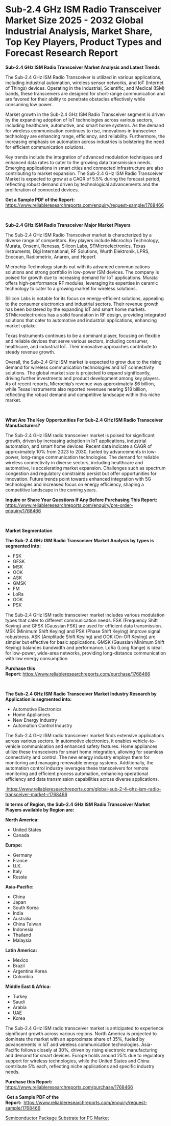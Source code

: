 <p><h1>Sub-2.4 GHz ISM Radio Transceiver Market Size 2025 - 2032 Global Industrial Analysis, Market Share, Top Key Players, Product Types and Forecast Research Report</h1></p><p><strong>Sub-2.4 GHz ISM Radio Transceiver Market Analysis and Latest Trends</strong></p>
<p><p>The Sub-2.4 GHz ISM Radio Transceiver is utilized in various applications, including industrial automation, wireless sensor networks, and IoT (Internet of Things) devices. Operating in the Industrial, Scientific, and Medical (ISM) bands, these transceivers are designed for short-range communication and are favored for their ability to penetrate obstacles effectively while consuming low power.</p><p>Market growth in the Sub-2.4 GHz ISM Radio Transceiver segment is driven by the expanding adoption of IoT technologies across various sectors, including healthcare, automotive, and smart home systems. As the demand for wireless communication continues to rise, innovations in transceiver technology are enhancing range, efficiency, and reliability. Furthermore, the increasing emphasis on automation across industries is bolstering the need for efficient communication solutions.</p><p>Key trends include the integration of advanced modulation techniques and enhanced data rates to cater to the growing data transmission needs. Emerging applications in smart cities and connected infrastructure are also contributing to market expansion. The Sub-2.4 GHz ISM Radio Transceiver Market is expected to grow at a CAGR of 5.5% during the forecast period, reflecting robust demand driven by technological advancements and the proliferation of connected devices.</p></p>
<p><strong>Get a Sample PDF of the Report:&nbsp;</strong> <a href="https://www.reliableresearchreports.com/enquiry/request-sample/1768466?utm_campaign=2300&utm_medium=2&utm_source=Github&utm_content=ia&utm_term=13022025&utm_id=sub-24-ghz-ism-radio-transceiver">https://www.reliableresearchreports.com/enquiry/request-sample/1768466</a></p>
<p>&nbsp;</p>
<p><strong>Sub-2.4 GHz ISM Radio Transceiver Major Market Players</strong></p>
<p><p>The Sub-2.4 GHz ISM Radio Transceiver market is characterized by a diverse range of competitors. Key players include Microchip Technology, Murata, Onsemi, Renesas, Silicon Labs, STMicroelectronics, Texas Instruments, Digi International, RF Solutions, Wurth Elektronik, LPRS, Enocean, Radiometrix, Anaren, and Hoperf. </p><p>Microchip Technology stands out with its advanced communications solutions and strong portfolio in low-power ISM devices. The company is poised for growth due to increasing demand for IoT applications. Murata offers high-performance RF modules, leveraging its expertise in ceramic technology to cater to a growing market for wireless solutions. </p><p>Silicon Labs is notable for its focus on energy-efficient solutions, appealing to the consumer electronics and industrial sectors. Their revenue growth has been bolstered by the expanding IoT and smart home markets. STMicroelectronics has a solid foundation in RF design, providing integrated solutions that cater to automotive and industrial applications, enhancing market uptake.</p><p>Texas Instruments continues to be a dominant player, focusing on flexible and reliable devices that serve various sectors, including consumer, healthcare, and industrial IoT. Their innovative approaches contribute to steady revenue growth. </p><p>Overall, the Sub-2.4 GHz ISM market is expected to grow due to the rising demand for wireless communication technologies and IoT connectivity solutions. The global market size is projected to expand significantly, driving further investments and product development among key players. As of recent reports, Microchip’s revenue was approximately $6 billion, while Texas Instruments also reported revenues nearing $18 billion, reflecting the robust demand and competitive landscape within this niche market.</p></p>
<p>&nbsp;</p>
<p><strong>What Are The Key Opportunities For Sub-2.4 GHz ISM Radio Transceiver Manufacturers?</strong></p>
<p><p>The Sub-2.4 GHz ISM radio transceiver market is poised for significant growth, driven by increasing adoption in IoT applications, industrial automation, and smart home devices. Recent data indicate a CAGR of approximately 10% from 2023 to 2030, fueled by advancements in low-power, long-range communication technologies. The demand for reliable wireless connectivity in diverse sectors, including healthcare and automotive, is accelerating market expansion. Challenges such as spectrum congestion and regulatory constraints persist but offer opportunities for innovation. Future trends point towards enhanced integration with 5G technologies and increased focus on energy efficiency, shaping a competitive landscape in the coming years.</p></p>
<p><strong>Inquire or Share Your Questions If Any Before Purchasing This Report:</strong> <a href="https://www.reliableresearchreports.com/enquiry/pre-order-enquiry/1768466?utm_campaign=2300&utm_medium=2&utm_source=Github&utm_content=ia&utm_term=13022025&utm_id=sub-24-ghz-ism-radio-transceiver">https://www.reliableresearchreports.com/enquiry/pre-order-enquiry/1768466</a></p>
<p>&nbsp;</p>
<p><strong>Market Segmentation</strong></p>
<p><strong>The Sub-2.4 GHz ISM Radio Transceiver Market Analysis by types is segmented into:</strong></p>
<p><ul><li>FSK</li><li>GFSK</li><li>MSK</li><li>OOK</li><li>ASK</li><li>GMSK</li><li>FM</li><li>LoRa</li><li>OOK</li><li>PSK</li></ul></p>
<p><p>The Sub-2.4 GHz ISM radio transceiver market includes various modulation types that cater to different communication needs. FSK (Frequency Shift Keying) and GFSK (Gaussian FSK) are used for efficient data transmission. MSK (Minimum Shift Keying) and PSK (Phase Shift Keying) improve signal robustness. ASK (Amplitude Shift Keying) and OOK (On-Off Keying) are simpler but effective for basic applications. GMSK (Gaussian Minimum Shift Keying) balances bandwidth and performance. LoRa (Long Range) is ideal for low-power, wide-area networks, providing long-distance communication with low energy consumption.</p></p>
<p><strong>Purchase this Report:&nbsp;</strong><a href="https://www.reliableresearchreports.com/purchase/1768466?utm_campaign=2300&utm_medium=2&utm_source=Github&utm_content=ia&utm_term=13022025&utm_id=sub-24-ghz-ism-radio-transceiver">https://www.reliableresearchreports.com/purchase/1768466</a></p>
<p>&nbsp;</p>
<p><strong>The Sub-2.4 GHz ISM Radio Transceiver Market Industry Research by Application is segmented into:</strong></p>
<p><ul><li>Automotive Electronics</li><li>Home Appliances</li><li>New Energy Industry</li><li>Automation Control Industry</li></ul></p>
<p><p>The Sub-2.4 GHz ISM radio transceiver market finds extensive applications across various sectors. In automotive electronics, it enables vehicle-to-vehicle communication and enhanced safety features. Home appliances utilize these transceivers for smart home integration, allowing for seamless connectivity and control. The new energy industry employs them for monitoring and managing renewable energy systems. Additionally, the automation control industry leverages these transceivers for remote monitoring and efficient process automation, enhancing operational efficiency and data transmission capabilities across diverse applications.</p></p>
<p><a href="https://www.reliableresearchreports.com/global-sub-2-4-ghz-ism-radio-transceiver-market-r1768466?utm_campaign=2300&utm_medium=2&utm_source=Github&utm_content=ia&utm_term=13022025&utm_id=sub-24-ghz-ism-radio-transceiver">&nbsp;https://www.reliableresearchreports.com/global-sub-2-4-ghz-ism-radio-transceiver-market-r1768466</a></p>
<p><strong>In terms of Region, the Sub-2.4 GHz ISM Radio Transceiver Market Players available by Region are:</strong></p>
<p>
    <p> <strong> North America: </strong>
        <ul>
            <li>United States</li>
            <li>Canada</li>
        </ul>
        </p> 
    <p> <strong> Europe: </strong>
        <ul>
            <li>Germany</li>
            <li>France</li>
            <li>U.K.</li>
            <li>Italy</li>
            <li>Russia</li>
        </ul>
        </p> 
    <p> <strong> Asia-Pacific: </strong>
        <ul>
            <li>China</li>
            <li>Japan</li>
            <li>South Korea</li>
            <li>India</li>
            <li>Australia</li>
            <li>China Taiwan</li>
            <li>Indonesia</li>
            <li>Thailand</li>
            <li>Malaysia</li>
        </ul>
        </p> 
    <p> <strong> Latin America: </strong>
        <ul>
            <li>Mexico</li>
            <li>Brazil</li>
            <li>Argentina Korea</li>
            <li>Colombia</li>
        </ul>
        </p> 
    <p> <strong> Middle East & Africa: </strong>
        <ul>
            <li>Turkey</li>
            <li>Saudi</li>
            <li>Arabia</li>
            <li>UAE</li>
            <li>Korea</li>
        </ul>
    </p>
    </p>
<p><p>The Sub-2.4 GHz ISM radio transceiver market is anticipated to experience significant growth across various regions. North America is projected to dominate the market with an approximate share of 35%, fueled by advancements in IoT and wireless communication technologies. Asia-Pacific follows closely at 30%, driven by rising electronic manufacturing and demand for smart devices. Europe holds around 25% due to regulatory support for wireless technologies, while the United States and China contribute 5% each, reflecting niche applications and specific industry needs.</p></p>
<p><strong>Purchase this Report: </strong><a href="https://www.reliableresearchreports.com/purchase/1768466?utm_campaign=2300&utm_medium=2&utm_source=Github&utm_content=ia&utm_term=13022025&utm_id=sub-24-ghz-ism-radio-transceiver">https://www.reliableresearchreports.com/purchase/1768466</a></p>
<p>&nbsp;<strong>Get a Sample PDF of the Report:&nbsp;&nbsp;</strong><a href="https://www.reliableresearchreports.com/enquiry/request-sample/1768466?utm_campaign=2300&utm_medium=2&utm_source=Github&utm_content=ia&utm_term=13022025&utm_id=sub-24-ghz-ism-radio-transceiver">https://www.reliableresearchreports.com/enquiry/request-sample/1768466</a></p>
<p><strong></strong></p>
<p><p><a href="https://github.com/stephaniwo144/Market-Research-Report-List-1/blob/main/semiconductor-package-substrate-for-pc-market.md?utm_campaign=2300&utm_medium=2&utm_source=Github&utm_content=ia&utm_term=13022025&utm_id=sub-24-ghz-ism-radio-transceiver">Semiconductor Package Substrate for PC Market</a></p></p>